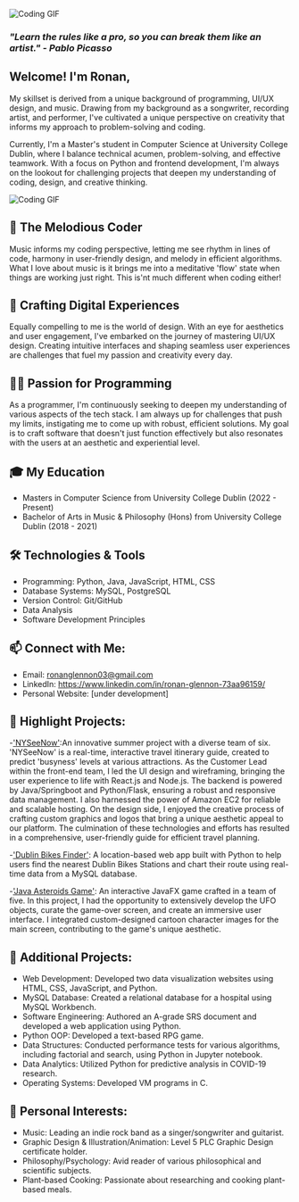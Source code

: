 ![Coding GIF](https://media.giphy.com/media/1BTQmXz5LNJdu/giphy.gif)

### <i> "Learn the rules like a pro, so you can break them like an artist." - Pablo Picasso </i>

## Welcome! I'm Ronan, 

My skillset is derived from a unique background of programming, UI/UX design, and music. Drawing from my background as a songwriter, recording artist, and performer, I've cultivated a unique perspective on creativity that informs my approach to problem-solving and coding.

Currently, I'm a Master's student in Computer Science at University College Dublin, where I balance technical acumen, problem-solving, and effective teamwork. With a focus on Python and frontend development, I'm always on the lookout for challenging projects that deepen my understanding of coding, design, and creative thinking.

![Coding GIF](https://media.giphy.com/media/ZVik7pBtu9dNS/giphy.gif)


## 🎸 The Melodious Coder 

Music informs my coding perspective, letting me see rhythm in lines of code, harmony in user-friendly design, and melody in efficient algorithms. What I love about music is it brings me into a meditative 'flow' state when things are working just right. This is'nt much different when coding either!

## 🎨 Crafting Digital Experiences

Equally compelling to me is the world of design. With an eye for aesthetics and user engagement, I've embarked on the journey of mastering UI/UX design. Creating intuitive interfaces and shaping seamless user experiences are challenges that fuel my passion and creativity every day. 

## 👨‍💻 Passion for Programming 

As a programmer, I'm continuously seeking to deepen my understanding of various aspects of the tech stack. I am always up for challenges that push my limits, instigating me to come up with robust, efficient solutions. My goal is to craft software that doesn't just function effectively but also resonates with the users at an aesthetic and experiential level.

## 🎓 My Education

- Masters in Computer Science from University College Dublin (2022 - Present)
- Bachelor of Arts in Music & Philosophy (Hons) from University College Dublin (2018 - 2021)

## 🛠️ Technologies & Tools

- Programming: Python, Java, JavaScript, HTML, CSS
- Database Systems: MySQL, PostgreSQL
- Version Control: Git/GitHub
- Data Analysis
- Software Development Principles

## 📫 Connect with Me:

- Email: ronanglennon03@gmail.com
- LinkedIn: https://www.linkedin.com/in/ronan-glennon-73aa96159/
- Personal Website: [under development]

## 🔗 Highlight Projects:

-['NYSeeNow'](https://github.com/Fei117117/NYSeeNow):An innovative summer project with a diverse team of six. 'NYSeeNow' is a real-time, interactive travel itinerary guide, created to predict 'busyness' levels at various attractions. As the Customer Lead within the front-end team, I led the UI design and wireframing, bringing the user experience to life with React.js and Node.js. The backend is powered by Java/Springboot and Python/Flask, ensuring a robust and responsive data management. I also harnessed the power of Amazon EC2 for reliable and scalable hosting. On the design side, I enjoyed the creative process of crafting custom graphics and logos that bring a unique aesthetic appeal to our platform. The culmination of these technologies and efforts has resulted in a comprehensive, user-friendly guide for efficient travel planning.


-['Dublin Bikes Finder'](https://github.com/finbarallan/Dublin-Bikes-App): A location-based web app built with Python to help users find the nearest Dublin Bikes Stations and chart their route using real-time data from a MySQL database.


-['Java Asteroids Game'](https://github.com/mattx245/Java-Asteroids-Game):  An interactive JavaFX game crafted in a team of five. In this project, I had the opportunity to extensively develop the UFO objects, curate the game-over screen, and create an immersive user interface. I integrated custom-designed cartoon character images for the main screen, contributing to the game's unique aesthetic. 

## 👥 Additional Projects:

- Web Development: Developed two data visualization websites using HTML, CSS, JavaScript, and Python.
- MySQL Database: Created a relational database for a hospital using MySQL Workbench.
- Software Engineering: Authored an A-grade SRS document and developed a web application using Python.
- Python OOP: Developed a text-based RPG game.
- Data Structures: Conducted performance tests for various algorithms, including factorial and search, using Python in Jupyter notebook.
- Data Analytics: Utilized Python for predictive analysis in COVID-19 research.
- Operating Systems: Developed VM programs in C.

## 🎼 Personal Interests:

- Music: Leading an indie rock band as a singer/songwriter and guitarist.
- Graphic Design & Illustration/Animation: Level 5 PLC Graphic Design certificate holder.
- Philosophy/Psychology: Avid reader of various philosophical and scientific subjects.
- Plant-based Cooking: Passionate about researching and cooking plant-based meals.

<!--
**Ronan-G3/Ronan-G3** is a ✨ _special_ ✨ repository because its `README.md` (this file) appears on your GitHub profile.

Here are some ideas to get you started:

- 🔭 I’m currently working on ...
- 🌱 I’m currently learning ...
- 👯 I’m looking to collaborate on ...
- 🤔 I’m looking for help with ...
- 💬 Ask me about ...
- 📫 How to reach me: ...
- 😄 Pronouns: ...
- ⚡ Fun fact: ...
-->
